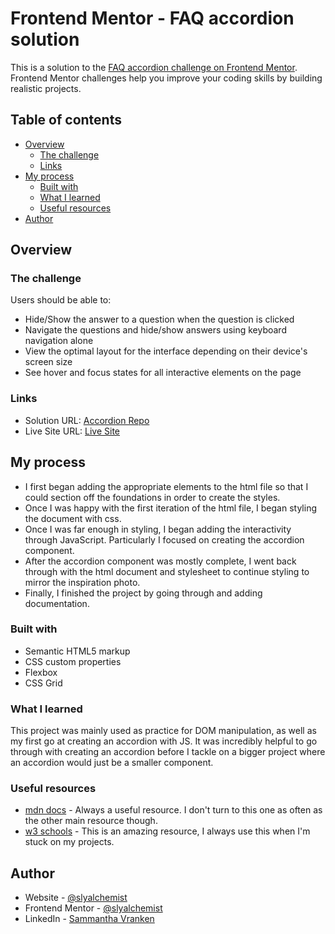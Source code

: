 # Frontend Mentor - FAQ accordion solution

This is a solution to the [FAQ accordion challenge on Frontend Mentor](https://www.frontendmentor.io/challenges/faq-accordion-wyfFdeBwBz). Frontend Mentor challenges help you improve your coding skills by building realistic projects. 

## Table of contents

- [Overview](#overview)
  - [The challenge](#the-challenge)
  - [Links](#links)
- [My process](#my-process)
  - [Built with](#built-with)
  - [What I learned](#what-i-learned)
  - [Useful resources](#useful-resources)
- [Author](#author)

## Overview

### The challenge

Users should be able to:

- Hide/Show the answer to a question when the question is clicked
- Navigate the questions and hide/show answers using keyboard navigation alone
- View the optimal layout for the interface depending on their device's screen size
- See hover and focus states for all interactive elements on the page


### Links

- Solution URL: [Accordion Repo](https://github.com/slyalchemist/accordion)
- Live Site URL: [Live Site](https://your-live-site-url.com)

## My process

- I first began adding the appropriate elements to the html file so that I could section off the foundations in order to create the styles.
- Once I was happy with the first iteration of the html file, I began styling the document with css.
- Once I was far enough in styling, I began adding the interactivity through JavaScript. Particularly I focused on creating the accordion component.
- After the accordion component was mostly complete, I went back through with the html document and stylesheet to continue styling to mirror the inspiration photo.
- Finally, I finished the project by going through and adding documentation. 

### Built with

- Semantic HTML5 markup
- CSS custom properties
- Flexbox
- CSS Grid

### What I learned

This project was mainly used as practice for DOM manipulation, as well as my first go at creating an accordion with JS. It was incredibly helpful to go through with creating an accordion before I tackle on a bigger project where an accordion would just be a smaller component. 

### Useful resources

- [mdn docs](https://developer.mozilla.org/en-US/) - Always a useful resource. I don't turn to this one as often as the other main resource though. 
- [w3 schools](https://www.w3schools.com/) - This is an amazing resource, I always use this when I'm stuck on my projects. 


## Author

- Website - [@slyalchemist](https://github.com/slyalchemist)
- Frontend Mentor - [@slyalchemist](https://www.frontendmentor.io/profile/slyalchemist)
- LinkedIn - [Sammantha Vranken](https://www.linkedin.com/in/slyalchemist/)


